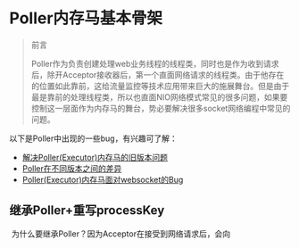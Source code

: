 # Poller内存马基本骨架

> 前言
>
> ​	Poller作为负责创建处理web业务线程的线程类，同时也是作为收到请求后，除开Acceptor接收器后，第一个直面网络请求的线程类。由于他存在的位置如此靠前，这给流量监控等技术应用带来巨大的施展舞台。但是由于最是靠前的处理线程类，所以也直面NIO网络模式常见的很多问题，如果要控制这一层面作为内存马的舞台，势必要解决很多socket网络编程中常见的问题。

以下是Poller中出现的一些bug，有兴趣可了解：

+ [解决Poller(Executor)内存马的旧版本问题](https://github.com/Kyo-w/trojan-eye/blob/master/theory/buffersocket.md)
+ [Poller在不同版本之间的差异](https://github.com/Kyo-w/trojan-eye/blob/master/theory/version.md)
+ [Poller(Executor)内存马面对websocket的Bug](https://github.com/Kyo-w/trojan-eye/blob/master/theory/websocktbug.md)

## 继承Poller+重写processKey

​	为什么要继承Poller？因为Acceptor在接受到网络请求后，会向
